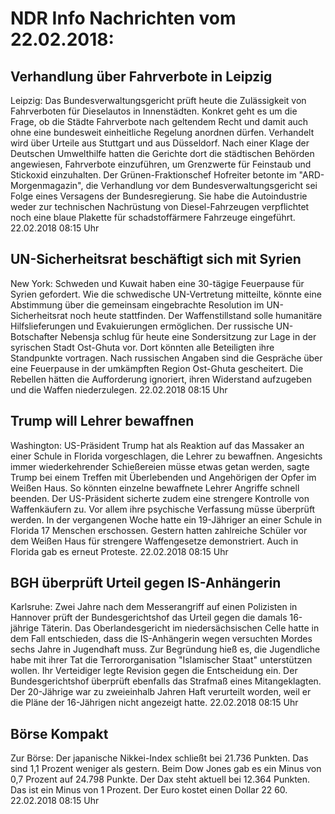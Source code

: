 # NDR Info Nachrichten vom 22.02.2018:


## Verhandlung über Fahrverbote in Leipzig
Leipzig: Das Bundesverwaltungsgericht prüft heute die Zulässigkeit von Fahrverboten für Dieselautos in Innenstädten. Konkret geht es um die Frage, ob die Städte Fahrverbote nach geltendem Recht und damit auch ohne eine bundesweit einheitliche Regelung anordnen dürfen. Verhandelt wird über Urteile aus Stuttgart und aus Düsseldorf. Nach einer Klage der Deutschen Umwelthilfe hatten die Gerichte dort die städtischen Behörden angewiesen, Fahrverbote einzuführen, um Grenzwerte für Feinstaub und Stickoxid einzuhalten. Der Grünen-Fraktionschef Hofreiter betonte im "ARD-Morgenmagazin", die Verhandlung vor dem Bundesverwaltungsgericht sei Folge eines Versagens der Bundesregierung. Sie habe die Autoindustrie weder zur technischen Nachrüstung von Diesel-Fahrzeugen verpflichtet noch eine blaue Plakette für schadstoffärmere Fahrzeuge eingeführt. 22.02.2018 08:15 Uhr 

## UN-Sicherheitsrat beschäftigt sich mit Syrien
New York: Schweden und Kuwait haben eine 30-tägige Feuerpause für Syrien gefordert. Wie die schwedische UN-Vertretung mitteilte, könnte eine Abstimmung über die gemeinsam eingebrachte Resolution im UN-Sicherheitsrat noch heute stattfinden. Der Waffenstillstand solle humanitäre Hilfslieferungen und Evakuierungen ermöglichen. Der russische UN-Botschafter Nebensja schlug für heute eine Sondersitzung zur Lage in der syrischen Stadt Ost-Ghuta vor. Dort könnten alle Beteiligten ihre Standpunkte vortragen. Nach russischen Angaben sind die Gespräche über eine Feuerpause in der umkämpften Region Ost-Ghuta gescheitert. Die Rebellen hätten die Aufforderung ignoriert, ihren Widerstand aufzugeben und die Waffen niederzulegen. 22.02.2018 08:15 Uhr 

## Trump will Lehrer bewaffnen
Washington: US-Präsident Trump hat als Reaktion auf das Massaker an einer Schule in Florida vorgeschlagen, die Lehrer zu bewaffnen. Angesichts immer wiederkehrender Schießereien müsse etwas getan werden, sagte Trump bei einem Treffen mit Überlebenden und Angehörigen der Opfer im Weißen Haus. So könnten einzelne bewaffnete Lehrer Angriffe schnell beenden. Der US-Präsident sicherte zudem eine strengere Kontrolle von Waffenkäufern zu. Vor allem ihre psychische Verfassung müsse überprüft werden. In der vergangenen Woche hatte ein 19-Jähriger an einer Schule in Florida 17 Menschen erschossen. Gestern hatten zahlreiche Schüler vor dem Weißen Haus für strengere Waffengesetze demonstriert. Auch in Florida gab es erneut Proteste. 22.02.2018 08:15 Uhr 

## BGH überprüft Urteil gegen IS-Anhängerin
Karlsruhe: Zwei Jahre nach dem Messerangriff auf einen Polizisten in Hannover prüft der Bundesgerichtshof das Urteil gegen die damals 16-jährige Täterin. Das Oberlandesgericht im niedersächsischen Celle hatte in dem Fall entschieden, dass die IS-Anhängerin wegen versuchten Mordes sechs Jahre in Jugendhaft muss. Zur Begründung hieß es, die Jugendliche habe mit ihrer Tat die Terrororganisation "Islamischer Staat" unterstützen wollen. Ihr Verteidiger legte Revision gegen die Entscheidung ein. Der Bundesgerichtshof überprüft ebenfalls das Strafmaß eines Mitangeklagten. Der 20-Jährige war zu zweieinhalb Jahren Haft verurteilt worden, weil er die Pläne der 16-Jährigen nicht angezeigt hatte. 22.02.2018 08:15 Uhr 

## Börse Kompakt
Zur Börse: Der japanische Nikkei-Index schließt bei 21.736 Punkten. Das sind 1,1 Prozent weniger als gestern. Beim Dow Jones gab es ein Minus von 0,7 Prozent auf 24.798 Punkte. Der Dax steht aktuell bei 12.364 Punkten. Das ist ein Minus von 1 Prozent. Der Euro kostet einen Dollar 22 60. 22.02.2018 08:15 Uhr 
